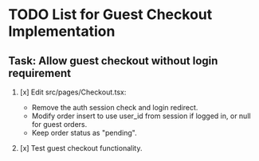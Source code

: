 # TODO List for Guest Checkout Implementation

## Task: Allow guest checkout without login requirement

1. [x] Edit src/pages/Checkout.tsx:
   - Remove the auth session check and login redirect.
   - Modify order insert to use user_id from session if logged in, or null for guest orders.
   - Keep order status as "pending".

2. [x] Test guest checkout functionality.
